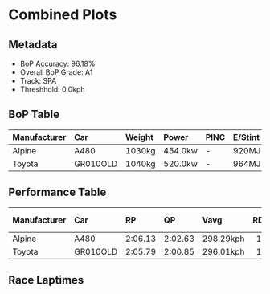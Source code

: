 # Combined Plots

## Metadata

- BoP Accuracy: 96.18%
- Overall BoP Grade: A1
- Track: SPA
- Threshhold: 0.0kph

## BoP Table
| Manufacturer   | Car      | Weight   | Power   | PINC   | E/Stint   | FDS    |
|:---------------|:---------|:---------|:--------|:-------|:----------|:-------|
| Alpine         | A480     | 1030kg   | 454.0kw | -      | 920MJ     | -      |
| Toyota         | GR010OLD | 1040kg   | 520.0kw | -      | 964MJ     | 150kph |

## Performance Table
| Manufacturer   | Car      | RP      | QP      | Vavg      |   RDLC | BOP-Grade   | Match   |
|:---------------|:---------|:--------|:--------|:----------|-------:|:------------|:--------|
| Alpine         | A480     | 2:06.13 | 2:02.63 | 298.29kph |   1.03 | +A2         | 92.94%  |
| Toyota         | GR010OLD | 2:05.79 | 2:00.85 | 296.01kph |   1.04 | ~A1         | 99.42%  |

## Race Laptimes
<div>                        <script type="text/javascript">window.PlotlyConfig = {MathJaxConfig: 'local'};</script>
        <script charset="utf-8" src="https://cdn.plot.ly/plotly-3.0.1.min.js"></script>                <div id="e80f63d4-1093-49c4-a486-c72fd817d4bc" class="plotly-graph-div" style="height:100%; width:100%;"></div>            <script type="text/javascript">                window.PLOTLYENV=window.PLOTLYENV || {};                                if (document.getElementById("e80f63d4-1093-49c4-a486-c72fd817d4bc")) {                    Plotly.newPlot(                        "e80f63d4-1093-49c4-a486-c72fd817d4bc",                        [{"box":{"visible":true},"line":{"color":"rgb(128,181,255)"},"name":"A480","points":false,"y":[125.33188835312237,124.45158802858118,124.51823223394193,125.01657173969915,125.84912696189232,125.78447213579608,125.86305261674383,125.64322620801659,126.02916578532957,126.76324673393,125.94859592511732,125.94362247695607,126.54441501483502,125.79342434248633,126.94626962626398,125.84514820336332,125.50297496986936,126.3623868121333,126.89156169649024,126.10675157664505,126.98207845302498,126.07890026694206,125.99534633783307,126.38426998404279,126.40615315595228,126.27783819339204,125.89090392644682,126.38128591514604,124.31531554896294,124.72711705671442,125.46816083274061,125.42339979928937,126.61304859946027,125.64919434581009,125.4960121424436,126.6856609426145,126.8050236984845,125.67804034514535,125.79740310101532,126.32458860610778,126.64587335732452,126.32359391647555,126.81198652591026,125.96252157996882,125.4542351778891,125.79044027358958,126.08884716326456,126.92438645435449,126.62001142688602,126.54143094593827,126.98705190118625,126.84182721487775,126.71251756268525,126.76424142356225,126.67869811518877,126.1733957820058,126.64189459879552,126.50562211917727,124.15914927669971,125.23241938989737,125.65317310433909,126.41112660411353,127.02186603831498,126.954227143322,126.91642893729649,127.06762176139847,126.2509815733213,126.20423116060554,126.2788328830243,126.88957231722576,126.84381659414225,126.38725405293954,125.37167593841237,125.05834870425363,125.83619599667307,126.8288962496585,125.5915023471396,125.96848971776232,125.98440475187832,126.54938846299626,126.69461314930476,126.15648605825756,126.31165764088854,127.00296693530224,126.58519728975726],"type":"violin"},{"box":{"visible":true},"line":{"color":"rgb(166,8,0)"},"name":"GR010OLD","points":false,"y":[124.68633478179217,124.38892258174944,124.59183926672843,125.18367959791713,124.95887974102865,125.06232746278265,125.53679441736584,126.06000116392931,126.35442929507528,125.56961917523009,125.26424945812937,126.46086108572602,125.81331813513133,125.81232344549908,125.19163711497512,125.39952724811536,125.73374296455134,125.9963410274653,126.26888598670179,126.2668966074373,125.84415351373109,126.2470028147923,126.6498521158535,126.57624508306702,126.77020956135576,125.6392474494876,125.12698228887889,124.8385222955264,125.91974992578207,125.66113062139709,125.00761953300889,124.95490098249965,125.58155545081709,125.22645125210387,125.38858566216061,126.1932895746508,125.95854282143982,126.04209675054882,125.7228013785966,125.90880833982733,126.64288928842777,125.46517676384386,125.35277683539962,125.55867758927535,125.72777482675784,126.67272997739526,126.1037675077483,126.61802204762151,126.24103467699881,126.17637985090255,126.679692804821,126.7254485279045,126.20224178134106,126.53546280814477,126.23705591846979,126.48672301616453,126.15947012715431,126.50960087770628,126.52452122219003,124.93301781059014,124.72015422928867,124.96683725808664,124.83951698515865,125.06232746278265,125.58652889897836,125.26226007886487,125.31099987084512,126.21417805692805,125.41544228223135,125.89189861607906,126.32359391647555,124.44263582189093,125.51889000398535,125.7048969652161,125.38162283473487,125.7466739297706,125.55867758927535,126.29773198603704,126.53844687704152,125.94760123548508,126.28281164155328,126.08884716326456,126.49766460211927,126.29176384824353,126.31265233052079,126.39919032852653,126.7612573546655,124.63759498981192,124.3660447202077,125.13493980593688,126.45489294793252,126.03513392312306,126.54839377336403,125.84315882409882,124.35908189278194,124.52718444063218,124.76392057310767,124.78381436575266,125.14090794373038,125.08620001395664,125.53679441736584,125.7068863444806,126.43599384491978,126.40018501815878,125.25927600996812,125.79044027358958,125.24236628621988,125.88593047828557,125.17373270159463,125.27519104408412,126.53745218740927,125.46915552237286,125.03447615307964,125.91676585688532,126.20522585023781,126.10078343885156,126.7334060449625,126.38725405293954,126.65979901217601,125.79939248027983,125.25330787217462,125.5616616581721,125.39256442068961,125.86305261674383,125.36172904208988,125.37764407620587,124.8623948467004,125.37366531767687,125.37167593841237,125.73672703344809,125.11504601329189,125.84813227226007,125.33487242201912,125.33686180128362,126.59315480681528,125.28016449224538,125.5915023471396,126.64487866769227,126.59116542755076,126.80800776738126,126.65979901217601,126.52352653255777,126.47478674057753,126.54143094593827,126.33751957132704,125.39753786885088,125.11703539255639,126.11371440407082,126.15549136862529,126.56729287637677,125.5636510374366,125.53381034846909,126.08586309436781,126.0639799224583,126.54242563557052,126.05502771576806,126.25993378001154,126.74036887238826,123.27188612473279,125.25032380327787,124.72214360855317,125.15682297784639,125.29409014709687,126.68765032187902,125.83321192777632,126.08188433583881,126.29375322750805,126.3385142609593,126.70157597673051,126.22213557398605,126.74434763091726,126.00230916525881,126.8249174911295],"type":"violin"}],                        {"template":{"data":{"histogram2dcontour":[{"type":"histogram2dcontour","colorbar":{"outlinewidth":0,"ticks":""},"colorscale":[[0.0,"#0d0887"],[0.1111111111111111,"#46039f"],[0.2222222222222222,"#7201a8"],[0.3333333333333333,"#9c179e"],[0.4444444444444444,"#bd3786"],[0.5555555555555556,"#d8576b"],[0.6666666666666666,"#ed7953"],[0.7777777777777778,"#fb9f3a"],[0.8888888888888888,"#fdca26"],[1.0,"#f0f921"]]}],"choropleth":[{"type":"choropleth","colorbar":{"outlinewidth":0,"ticks":""}}],"histogram2d":[{"type":"histogram2d","colorbar":{"outlinewidth":0,"ticks":""},"colorscale":[[0.0,"#0d0887"],[0.1111111111111111,"#46039f"],[0.2222222222222222,"#7201a8"],[0.3333333333333333,"#9c179e"],[0.4444444444444444,"#bd3786"],[0.5555555555555556,"#d8576b"],[0.6666666666666666,"#ed7953"],[0.7777777777777778,"#fb9f3a"],[0.8888888888888888,"#fdca26"],[1.0,"#f0f921"]]}],"heatmap":[{"type":"heatmap","colorbar":{"outlinewidth":0,"ticks":""},"colorscale":[[0.0,"#0d0887"],[0.1111111111111111,"#46039f"],[0.2222222222222222,"#7201a8"],[0.3333333333333333,"#9c179e"],[0.4444444444444444,"#bd3786"],[0.5555555555555556,"#d8576b"],[0.6666666666666666,"#ed7953"],[0.7777777777777778,"#fb9f3a"],[0.8888888888888888,"#fdca26"],[1.0,"#f0f921"]]}],"contourcarpet":[{"type":"contourcarpet","colorbar":{"outlinewidth":0,"ticks":""}}],"contour":[{"type":"contour","colorbar":{"outlinewidth":0,"ticks":""},"colorscale":[[0.0,"#0d0887"],[0.1111111111111111,"#46039f"],[0.2222222222222222,"#7201a8"],[0.3333333333333333,"#9c179e"],[0.4444444444444444,"#bd3786"],[0.5555555555555556,"#d8576b"],[0.6666666666666666,"#ed7953"],[0.7777777777777778,"#fb9f3a"],[0.8888888888888888,"#fdca26"],[1.0,"#f0f921"]]}],"surface":[{"type":"surface","colorbar":{"outlinewidth":0,"ticks":""},"colorscale":[[0.0,"#0d0887"],[0.1111111111111111,"#46039f"],[0.2222222222222222,"#7201a8"],[0.3333333333333333,"#9c179e"],[0.4444444444444444,"#bd3786"],[0.5555555555555556,"#d8576b"],[0.6666666666666666,"#ed7953"],[0.7777777777777778,"#fb9f3a"],[0.8888888888888888,"#fdca26"],[1.0,"#f0f921"]]}],"mesh3d":[{"type":"mesh3d","colorbar":{"outlinewidth":0,"ticks":""}}],"scatter":[{"fillpattern":{"fillmode":"overlay","size":10,"solidity":0.2},"type":"scatter"}],"parcoords":[{"type":"parcoords","line":{"colorbar":{"outlinewidth":0,"ticks":""}}}],"scatterpolargl":[{"type":"scatterpolargl","marker":{"colorbar":{"outlinewidth":0,"ticks":""}}}],"bar":[{"error_x":{"color":"#2a3f5f"},"error_y":{"color":"#2a3f5f"},"marker":{"line":{"color":"#E5ECF6","width":0.5},"pattern":{"fillmode":"overlay","size":10,"solidity":0.2}},"type":"bar"}],"scattergeo":[{"type":"scattergeo","marker":{"colorbar":{"outlinewidth":0,"ticks":""}}}],"scatterpolar":[{"type":"scatterpolar","marker":{"colorbar":{"outlinewidth":0,"ticks":""}}}],"histogram":[{"marker":{"pattern":{"fillmode":"overlay","size":10,"solidity":0.2}},"type":"histogram"}],"scattergl":[{"type":"scattergl","marker":{"colorbar":{"outlinewidth":0,"ticks":""}}}],"scatter3d":[{"type":"scatter3d","line":{"colorbar":{"outlinewidth":0,"ticks":""}},"marker":{"colorbar":{"outlinewidth":0,"ticks":""}}}],"scattermap":[{"type":"scattermap","marker":{"colorbar":{"outlinewidth":0,"ticks":""}}}],"scattermapbox":[{"type":"scattermapbox","marker":{"colorbar":{"outlinewidth":0,"ticks":""}}}],"scatterternary":[{"type":"scatterternary","marker":{"colorbar":{"outlinewidth":0,"ticks":""}}}],"scattercarpet":[{"type":"scattercarpet","marker":{"colorbar":{"outlinewidth":0,"ticks":""}}}],"carpet":[{"aaxis":{"endlinecolor":"#2a3f5f","gridcolor":"white","linecolor":"white","minorgridcolor":"white","startlinecolor":"#2a3f5f"},"baxis":{"endlinecolor":"#2a3f5f","gridcolor":"white","linecolor":"white","minorgridcolor":"white","startlinecolor":"#2a3f5f"},"type":"carpet"}],"table":[{"cells":{"fill":{"color":"#EBF0F8"},"line":{"color":"white"}},"header":{"fill":{"color":"#C8D4E3"},"line":{"color":"white"}},"type":"table"}],"barpolar":[{"marker":{"line":{"color":"#E5ECF6","width":0.5},"pattern":{"fillmode":"overlay","size":10,"solidity":0.2}},"type":"barpolar"}],"pie":[{"automargin":true,"type":"pie"}]},"layout":{"autotypenumbers":"strict","colorway":["#636efa","#EF553B","#00cc96","#ab63fa","#FFA15A","#19d3f3","#FF6692","#B6E880","#FF97FF","#FECB52"],"font":{"color":"#2a3f5f"},"hovermode":"closest","hoverlabel":{"align":"left"},"paper_bgcolor":"white","plot_bgcolor":"#E5ECF6","polar":{"bgcolor":"#E5ECF6","angularaxis":{"gridcolor":"white","linecolor":"white","ticks":""},"radialaxis":{"gridcolor":"white","linecolor":"white","ticks":""}},"ternary":{"bgcolor":"#E5ECF6","aaxis":{"gridcolor":"white","linecolor":"white","ticks":""},"baxis":{"gridcolor":"white","linecolor":"white","ticks":""},"caxis":{"gridcolor":"white","linecolor":"white","ticks":""}},"coloraxis":{"colorbar":{"outlinewidth":0,"ticks":""}},"colorscale":{"sequential":[[0.0,"#0d0887"],[0.1111111111111111,"#46039f"],[0.2222222222222222,"#7201a8"],[0.3333333333333333,"#9c179e"],[0.4444444444444444,"#bd3786"],[0.5555555555555556,"#d8576b"],[0.6666666666666666,"#ed7953"],[0.7777777777777778,"#fb9f3a"],[0.8888888888888888,"#fdca26"],[1.0,"#f0f921"]],"sequentialminus":[[0.0,"#0d0887"],[0.1111111111111111,"#46039f"],[0.2222222222222222,"#7201a8"],[0.3333333333333333,"#9c179e"],[0.4444444444444444,"#bd3786"],[0.5555555555555556,"#d8576b"],[0.6666666666666666,"#ed7953"],[0.7777777777777778,"#fb9f3a"],[0.8888888888888888,"#fdca26"],[1.0,"#f0f921"]],"diverging":[[0,"#8e0152"],[0.1,"#c51b7d"],[0.2,"#de77ae"],[0.3,"#f1b6da"],[0.4,"#fde0ef"],[0.5,"#f7f7f7"],[0.6,"#e6f5d0"],[0.7,"#b8e186"],[0.8,"#7fbc41"],[0.9,"#4d9221"],[1,"#276419"]]},"xaxis":{"gridcolor":"white","linecolor":"white","ticks":"","title":{"standoff":15},"zerolinecolor":"white","automargin":true,"zerolinewidth":2},"yaxis":{"gridcolor":"white","linecolor":"white","ticks":"","title":{"standoff":15},"zerolinecolor":"white","automargin":true,"zerolinewidth":2},"scene":{"xaxis":{"backgroundcolor":"#E5ECF6","gridcolor":"white","linecolor":"white","showbackground":true,"ticks":"","zerolinecolor":"white","gridwidth":2},"yaxis":{"backgroundcolor":"#E5ECF6","gridcolor":"white","linecolor":"white","showbackground":true,"ticks":"","zerolinecolor":"white","gridwidth":2},"zaxis":{"backgroundcolor":"#E5ECF6","gridcolor":"white","linecolor":"white","showbackground":true,"ticks":"","zerolinecolor":"white","gridwidth":2}},"shapedefaults":{"line":{"color":"#2a3f5f"}},"annotationdefaults":{"arrowcolor":"#2a3f5f","arrowhead":0,"arrowwidth":1},"geo":{"bgcolor":"white","landcolor":"#E5ECF6","subunitcolor":"white","showland":true,"showlakes":true,"lakecolor":"white"},"title":{"x":0.05},"mapbox":{"style":"light"}}}},                        {"responsive": true}                    )                };            </script>        </div>

## Quali Laptimes
<div>                        <script type="text/javascript">window.PlotlyConfig = {MathJaxConfig: 'local'};</script>
        <script charset="utf-8" src="https://cdn.plot.ly/plotly-3.0.1.min.js"></script>                <div id="4cf06e11-4c4c-4ebb-9887-937ec85c807d" class="plotly-graph-div" style="height:100%; width:100%;"></div>            <script type="text/javascript">                window.PLOTLYENV=window.PLOTLYENV || {};                                if (document.getElementById("4cf06e11-4c4c-4ebb-9887-937ec85c807d")) {                    Plotly.newPlot(                        "4cf06e11-4c4c-4ebb-9887-937ec85c807d",                        [{"box":{"visible":true},"line":{"color":"rgb(128,181,255)"},"name":"A480","points":false,"y":[122.65199999999999],"type":"violin"},{"box":{"visible":true},"line":{"color":"rgb(166,8,0)"},"name":"GR010OLD","points":false,"y":[120.747],"type":"violin"}],                        {"template":{"data":{"histogram2dcontour":[{"type":"histogram2dcontour","colorbar":{"outlinewidth":0,"ticks":""},"colorscale":[[0.0,"#0d0887"],[0.1111111111111111,"#46039f"],[0.2222222222222222,"#7201a8"],[0.3333333333333333,"#9c179e"],[0.4444444444444444,"#bd3786"],[0.5555555555555556,"#d8576b"],[0.6666666666666666,"#ed7953"],[0.7777777777777778,"#fb9f3a"],[0.8888888888888888,"#fdca26"],[1.0,"#f0f921"]]}],"choropleth":[{"type":"choropleth","colorbar":{"outlinewidth":0,"ticks":""}}],"histogram2d":[{"type":"histogram2d","colorbar":{"outlinewidth":0,"ticks":""},"colorscale":[[0.0,"#0d0887"],[0.1111111111111111,"#46039f"],[0.2222222222222222,"#7201a8"],[0.3333333333333333,"#9c179e"],[0.4444444444444444,"#bd3786"],[0.5555555555555556,"#d8576b"],[0.6666666666666666,"#ed7953"],[0.7777777777777778,"#fb9f3a"],[0.8888888888888888,"#fdca26"],[1.0,"#f0f921"]]}],"heatmap":[{"type":"heatmap","colorbar":{"outlinewidth":0,"ticks":""},"colorscale":[[0.0,"#0d0887"],[0.1111111111111111,"#46039f"],[0.2222222222222222,"#7201a8"],[0.3333333333333333,"#9c179e"],[0.4444444444444444,"#bd3786"],[0.5555555555555556,"#d8576b"],[0.6666666666666666,"#ed7953"],[0.7777777777777778,"#fb9f3a"],[0.8888888888888888,"#fdca26"],[1.0,"#f0f921"]]}],"contourcarpet":[{"type":"contourcarpet","colorbar":{"outlinewidth":0,"ticks":""}}],"contour":[{"type":"contour","colorbar":{"outlinewidth":0,"ticks":""},"colorscale":[[0.0,"#0d0887"],[0.1111111111111111,"#46039f"],[0.2222222222222222,"#7201a8"],[0.3333333333333333,"#9c179e"],[0.4444444444444444,"#bd3786"],[0.5555555555555556,"#d8576b"],[0.6666666666666666,"#ed7953"],[0.7777777777777778,"#fb9f3a"],[0.8888888888888888,"#fdca26"],[1.0,"#f0f921"]]}],"surface":[{"type":"surface","colorbar":{"outlinewidth":0,"ticks":""},"colorscale":[[0.0,"#0d0887"],[0.1111111111111111,"#46039f"],[0.2222222222222222,"#7201a8"],[0.3333333333333333,"#9c179e"],[0.4444444444444444,"#bd3786"],[0.5555555555555556,"#d8576b"],[0.6666666666666666,"#ed7953"],[0.7777777777777778,"#fb9f3a"],[0.8888888888888888,"#fdca26"],[1.0,"#f0f921"]]}],"mesh3d":[{"type":"mesh3d","colorbar":{"outlinewidth":0,"ticks":""}}],"scatter":[{"fillpattern":{"fillmode":"overlay","size":10,"solidity":0.2},"type":"scatter"}],"parcoords":[{"type":"parcoords","line":{"colorbar":{"outlinewidth":0,"ticks":""}}}],"scatterpolargl":[{"type":"scatterpolargl","marker":{"colorbar":{"outlinewidth":0,"ticks":""}}}],"bar":[{"error_x":{"color":"#2a3f5f"},"error_y":{"color":"#2a3f5f"},"marker":{"line":{"color":"#E5ECF6","width":0.5},"pattern":{"fillmode":"overlay","size":10,"solidity":0.2}},"type":"bar"}],"scattergeo":[{"type":"scattergeo","marker":{"colorbar":{"outlinewidth":0,"ticks":""}}}],"scatterpolar":[{"type":"scatterpolar","marker":{"colorbar":{"outlinewidth":0,"ticks":""}}}],"histogram":[{"marker":{"pattern":{"fillmode":"overlay","size":10,"solidity":0.2}},"type":"histogram"}],"scattergl":[{"type":"scattergl","marker":{"colorbar":{"outlinewidth":0,"ticks":""}}}],"scatter3d":[{"type":"scatter3d","line":{"colorbar":{"outlinewidth":0,"ticks":""}},"marker":{"colorbar":{"outlinewidth":0,"ticks":""}}}],"scattermap":[{"type":"scattermap","marker":{"colorbar":{"outlinewidth":0,"ticks":""}}}],"scattermapbox":[{"type":"scattermapbox","marker":{"colorbar":{"outlinewidth":0,"ticks":""}}}],"scatterternary":[{"type":"scatterternary","marker":{"colorbar":{"outlinewidth":0,"ticks":""}}}],"scattercarpet":[{"type":"scattercarpet","marker":{"colorbar":{"outlinewidth":0,"ticks":""}}}],"carpet":[{"aaxis":{"endlinecolor":"#2a3f5f","gridcolor":"white","linecolor":"white","minorgridcolor":"white","startlinecolor":"#2a3f5f"},"baxis":{"endlinecolor":"#2a3f5f","gridcolor":"white","linecolor":"white","minorgridcolor":"white","startlinecolor":"#2a3f5f"},"type":"carpet"}],"table":[{"cells":{"fill":{"color":"#EBF0F8"},"line":{"color":"white"}},"header":{"fill":{"color":"#C8D4E3"},"line":{"color":"white"}},"type":"table"}],"barpolar":[{"marker":{"line":{"color":"#E5ECF6","width":0.5},"pattern":{"fillmode":"overlay","size":10,"solidity":0.2}},"type":"barpolar"}],"pie":[{"automargin":true,"type":"pie"}]},"layout":{"autotypenumbers":"strict","colorway":["#636efa","#EF553B","#00cc96","#ab63fa","#FFA15A","#19d3f3","#FF6692","#B6E880","#FF97FF","#FECB52"],"font":{"color":"#2a3f5f"},"hovermode":"closest","hoverlabel":{"align":"left"},"paper_bgcolor":"white","plot_bgcolor":"#E5ECF6","polar":{"bgcolor":"#E5ECF6","angularaxis":{"gridcolor":"white","linecolor":"white","ticks":""},"radialaxis":{"gridcolor":"white","linecolor":"white","ticks":""}},"ternary":{"bgcolor":"#E5ECF6","aaxis":{"gridcolor":"white","linecolor":"white","ticks":""},"baxis":{"gridcolor":"white","linecolor":"white","ticks":""},"caxis":{"gridcolor":"white","linecolor":"white","ticks":""}},"coloraxis":{"colorbar":{"outlinewidth":0,"ticks":""}},"colorscale":{"sequential":[[0.0,"#0d0887"],[0.1111111111111111,"#46039f"],[0.2222222222222222,"#7201a8"],[0.3333333333333333,"#9c179e"],[0.4444444444444444,"#bd3786"],[0.5555555555555556,"#d8576b"],[0.6666666666666666,"#ed7953"],[0.7777777777777778,"#fb9f3a"],[0.8888888888888888,"#fdca26"],[1.0,"#f0f921"]],"sequentialminus":[[0.0,"#0d0887"],[0.1111111111111111,"#46039f"],[0.2222222222222222,"#7201a8"],[0.3333333333333333,"#9c179e"],[0.4444444444444444,"#bd3786"],[0.5555555555555556,"#d8576b"],[0.6666666666666666,"#ed7953"],[0.7777777777777778,"#fb9f3a"],[0.8888888888888888,"#fdca26"],[1.0,"#f0f921"]],"diverging":[[0,"#8e0152"],[0.1,"#c51b7d"],[0.2,"#de77ae"],[0.3,"#f1b6da"],[0.4,"#fde0ef"],[0.5,"#f7f7f7"],[0.6,"#e6f5d0"],[0.7,"#b8e186"],[0.8,"#7fbc41"],[0.9,"#4d9221"],[1,"#276419"]]},"xaxis":{"gridcolor":"white","linecolor":"white","ticks":"","title":{"standoff":15},"zerolinecolor":"white","automargin":true,"zerolinewidth":2},"yaxis":{"gridcolor":"white","linecolor":"white","ticks":"","title":{"standoff":15},"zerolinecolor":"white","automargin":true,"zerolinewidth":2},"scene":{"xaxis":{"backgroundcolor":"#E5ECF6","gridcolor":"white","linecolor":"white","showbackground":true,"ticks":"","zerolinecolor":"white","gridwidth":2},"yaxis":{"backgroundcolor":"#E5ECF6","gridcolor":"white","linecolor":"white","showbackground":true,"ticks":"","zerolinecolor":"white","gridwidth":2},"zaxis":{"backgroundcolor":"#E5ECF6","gridcolor":"white","linecolor":"white","showbackground":true,"ticks":"","zerolinecolor":"white","gridwidth":2}},"shapedefaults":{"line":{"color":"#2a3f5f"}},"annotationdefaults":{"arrowcolor":"#2a3f5f","arrowhead":0,"arrowwidth":1},"geo":{"bgcolor":"white","landcolor":"#E5ECF6","subunitcolor":"white","showland":true,"showlakes":true,"lakecolor":"white"},"title":{"x":0.05},"mapbox":{"style":"light"}}}},                        {"responsive": true}                    )                };            </script>        </div>

## Topspeeds
<div>                        <script type="text/javascript">window.PlotlyConfig = {MathJaxConfig: 'local'};</script>
        <script charset="utf-8" src="https://cdn.plot.ly/plotly-3.0.1.min.js"></script>                <div id="2c2d87dc-32c9-49ec-8974-b9988cadc8dd" class="plotly-graph-div" style="height:100%; width:100%;"></div>            <script type="text/javascript">                window.PLOTLYENV=window.PLOTLYENV || {};                                if (document.getElementById("2c2d87dc-32c9-49ec-8974-b9988cadc8dd")) {                    Plotly.newPlot(                        "2c2d87dc-32c9-49ec-8974-b9988cadc8dd",                        [{"box":{"visible":true},"line":{"color":"rgb(128,181,255)"},"name":"A480","points":false,"y":[298.3072940478109,296.6597228980992,300.0517811475057,297.53196644794656,297.53196644794656,299.1795375976583,296.6597228980992,295.78747934825174,297.53196644794656,298.3072940478109,300.9240246973531,297.53196644794656,299.1795375976583,295.78747934825174,299.1795375976583,297.53196644794656,300.9240246973531,298.3072940478109,298.3072940478109,297.53196644794656,296.6597228980992,296.6597228980992,298.3072940478109,300.0517811475057,299.1795375976583,297.53196644794656,298.3072940478109,299.1795375976583,299.1795375976583,298.3072940478109,300.0517811475057,300.0517811475057,297.53196644794656,295.78747934825174,297.53196644794656,299.1795375976583,298.3072940478109,299.1795375976583,298.3072940478109,297.53196644794656,296.6597228980992,298.3072940478109,300.9240246973531,298.3072940478109,297.53196644794656,298.3072940478109,297.53196644794656,298.3072940478109,299.1795375976583,300.0517811475057,299.1795375976583,299.1795375976583,298.3072940478109,298.3072940478109,298.3072940478109,298.3072940478109,298.3072940478109,296.6597228980992,300.0517811475057,297.53196644794656,299.1795375976583,298.3072940478109,297.53196644794656,298.3072940478109,295.78747934825174,299.1795375976583,295.78747934825174,298.3072940478109,299.1795375976583,298.3072940478109,298.3072940478109,296.6597228980992,297.53196644794656,297.53196644794656,297.53196644794656,299.1795375976583,300.9240246973531,299.1795375976583,300.0517811475057,300.0517811475057,300.9240246973531,301.7962682472005,296.6597228980992,298.3072940478109,299.1795375976583,297.53196644794656,296.6597228980992,295.78747934825174,295.78747934825174,297.53196644794656],"type":"violin"},{"box":{"visible":true},"line":{"color":"rgb(166,8,0)"},"name":"GR010OLD","points":false,"y":[293.3645805986756,293.3645805986756,295.78747934825174,295.0121517483874,295.78747934825174,293.3645805986756,295.0121517483874,295.78747934825174,296.6597228980992,295.0121517483874,297.53196644794656,298.3072940478109,298.3072940478109,298.3072940478109,299.1795375976583,298.3072940478109,295.78747934825174,297.53196644794656,296.6597228980992,296.6597228980992,297.53196644794656,295.78747934825174,294.13990819854,295.78747934825174,295.78747934825174,296.6597228980992,296.6597228980992,295.78747934825174,296.6597228980992,297.53196644794656,293.3645805986756,295.0121517483874,296.6597228980992,295.78747934825174,295.78747934825174,293.3645805986756,295.78747934825174,294.13990819854,295.0121517483874,295.0121517483874,295.0121517483874,295.0121517483874,297.53196644794656,296.6597228980992,296.6597228980992,296.6597228980992,298.3072940478109,297.53196644794656,294.13990819854,298.3072940478109,295.78747934825174,295.78747934825174,294.13990819854,294.13990819854,296.6597228980992,295.0121517483874,296.6597228980992,293.3645805986756,293.3645805986756,297.53196644794656,295.78747934825174,299.1795375976583,296.6597228980992,296.6597228980992,296.6597228980992,293.3645805986756,295.0121517483874,295.78747934825174,298.3072940478109,295.0121517483874,297.53196644794656,298.3072940478109,293.3645805986756,293.3645805986756,293.3645805986756,295.0121517483874,298.3072940478109,295.78747934825174,295.0121517483874,295.0121517483874,295.78747934825174,294.13990819854,295.0121517483874,299.1795375976583,295.0121517483874,293.3645805986756,295.0121517483874,296.6597228980992,295.0121517483874,295.78747934825174,297.53196644794656,294.13990819854,295.0121517483874,294.13990819854,298.3072940478109,296.6597228980992,295.78747934825174,296.6597228980992,293.3645805986756,295.0121517483874,293.3645805986756,294.13990819854,294.13990819854,294.13990819854,294.13990819854,293.3645805986756,293.3645805986756,295.0121517483874,295.0121517483874,296.6597228980992,298.3072940478109,298.3072940478109,297.53196644794656,298.3072940478109,295.78747934825174,296.6597228980992,296.6597228980992,297.53196644794656,297.53196644794656,295.0121517483874,296.6597228980992,299.1795375976583,293.3645805986756,297.53196644794656,295.78747934825174,294.13990819854,298.3072940478109,298.3072940478109,299.1795375976583,299.1795375976583,294.13990819854,298.3072940478109,298.3072940478109,299.1795375976583,299.1795375976583],"type":"violin"}],                        {"template":{"data":{"histogram2dcontour":[{"type":"histogram2dcontour","colorbar":{"outlinewidth":0,"ticks":""},"colorscale":[[0.0,"#0d0887"],[0.1111111111111111,"#46039f"],[0.2222222222222222,"#7201a8"],[0.3333333333333333,"#9c179e"],[0.4444444444444444,"#bd3786"],[0.5555555555555556,"#d8576b"],[0.6666666666666666,"#ed7953"],[0.7777777777777778,"#fb9f3a"],[0.8888888888888888,"#fdca26"],[1.0,"#f0f921"]]}],"choropleth":[{"type":"choropleth","colorbar":{"outlinewidth":0,"ticks":""}}],"histogram2d":[{"type":"histogram2d","colorbar":{"outlinewidth":0,"ticks":""},"colorscale":[[0.0,"#0d0887"],[0.1111111111111111,"#46039f"],[0.2222222222222222,"#7201a8"],[0.3333333333333333,"#9c179e"],[0.4444444444444444,"#bd3786"],[0.5555555555555556,"#d8576b"],[0.6666666666666666,"#ed7953"],[0.7777777777777778,"#fb9f3a"],[0.8888888888888888,"#fdca26"],[1.0,"#f0f921"]]}],"heatmap":[{"type":"heatmap","colorbar":{"outlinewidth":0,"ticks":""},"colorscale":[[0.0,"#0d0887"],[0.1111111111111111,"#46039f"],[0.2222222222222222,"#7201a8"],[0.3333333333333333,"#9c179e"],[0.4444444444444444,"#bd3786"],[0.5555555555555556,"#d8576b"],[0.6666666666666666,"#ed7953"],[0.7777777777777778,"#fb9f3a"],[0.8888888888888888,"#fdca26"],[1.0,"#f0f921"]]}],"contourcarpet":[{"type":"contourcarpet","colorbar":{"outlinewidth":0,"ticks":""}}],"contour":[{"type":"contour","colorbar":{"outlinewidth":0,"ticks":""},"colorscale":[[0.0,"#0d0887"],[0.1111111111111111,"#46039f"],[0.2222222222222222,"#7201a8"],[0.3333333333333333,"#9c179e"],[0.4444444444444444,"#bd3786"],[0.5555555555555556,"#d8576b"],[0.6666666666666666,"#ed7953"],[0.7777777777777778,"#fb9f3a"],[0.8888888888888888,"#fdca26"],[1.0,"#f0f921"]]}],"surface":[{"type":"surface","colorbar":{"outlinewidth":0,"ticks":""},"colorscale":[[0.0,"#0d0887"],[0.1111111111111111,"#46039f"],[0.2222222222222222,"#7201a8"],[0.3333333333333333,"#9c179e"],[0.4444444444444444,"#bd3786"],[0.5555555555555556,"#d8576b"],[0.6666666666666666,"#ed7953"],[0.7777777777777778,"#fb9f3a"],[0.8888888888888888,"#fdca26"],[1.0,"#f0f921"]]}],"mesh3d":[{"type":"mesh3d","colorbar":{"outlinewidth":0,"ticks":""}}],"scatter":[{"fillpattern":{"fillmode":"overlay","size":10,"solidity":0.2},"type":"scatter"}],"parcoords":[{"type":"parcoords","line":{"colorbar":{"outlinewidth":0,"ticks":""}}}],"scatterpolargl":[{"type":"scatterpolargl","marker":{"colorbar":{"outlinewidth":0,"ticks":""}}}],"bar":[{"error_x":{"color":"#2a3f5f"},"error_y":{"color":"#2a3f5f"},"marker":{"line":{"color":"#E5ECF6","width":0.5},"pattern":{"fillmode":"overlay","size":10,"solidity":0.2}},"type":"bar"}],"scattergeo":[{"type":"scattergeo","marker":{"colorbar":{"outlinewidth":0,"ticks":""}}}],"scatterpolar":[{"type":"scatterpolar","marker":{"colorbar":{"outlinewidth":0,"ticks":""}}}],"histogram":[{"marker":{"pattern":{"fillmode":"overlay","size":10,"solidity":0.2}},"type":"histogram"}],"scattergl":[{"type":"scattergl","marker":{"colorbar":{"outlinewidth":0,"ticks":""}}}],"scatter3d":[{"type":"scatter3d","line":{"colorbar":{"outlinewidth":0,"ticks":""}},"marker":{"colorbar":{"outlinewidth":0,"ticks":""}}}],"scattermap":[{"type":"scattermap","marker":{"colorbar":{"outlinewidth":0,"ticks":""}}}],"scattermapbox":[{"type":"scattermapbox","marker":{"colorbar":{"outlinewidth":0,"ticks":""}}}],"scatterternary":[{"type":"scatterternary","marker":{"colorbar":{"outlinewidth":0,"ticks":""}}}],"scattercarpet":[{"type":"scattercarpet","marker":{"colorbar":{"outlinewidth":0,"ticks":""}}}],"carpet":[{"aaxis":{"endlinecolor":"#2a3f5f","gridcolor":"white","linecolor":"white","minorgridcolor":"white","startlinecolor":"#2a3f5f"},"baxis":{"endlinecolor":"#2a3f5f","gridcolor":"white","linecolor":"white","minorgridcolor":"white","startlinecolor":"#2a3f5f"},"type":"carpet"}],"table":[{"cells":{"fill":{"color":"#EBF0F8"},"line":{"color":"white"}},"header":{"fill":{"color":"#C8D4E3"},"line":{"color":"white"}},"type":"table"}],"barpolar":[{"marker":{"line":{"color":"#E5ECF6","width":0.5},"pattern":{"fillmode":"overlay","size":10,"solidity":0.2}},"type":"barpolar"}],"pie":[{"automargin":true,"type":"pie"}]},"layout":{"autotypenumbers":"strict","colorway":["#636efa","#EF553B","#00cc96","#ab63fa","#FFA15A","#19d3f3","#FF6692","#B6E880","#FF97FF","#FECB52"],"font":{"color":"#2a3f5f"},"hovermode":"closest","hoverlabel":{"align":"left"},"paper_bgcolor":"white","plot_bgcolor":"#E5ECF6","polar":{"bgcolor":"#E5ECF6","angularaxis":{"gridcolor":"white","linecolor":"white","ticks":""},"radialaxis":{"gridcolor":"white","linecolor":"white","ticks":""}},"ternary":{"bgcolor":"#E5ECF6","aaxis":{"gridcolor":"white","linecolor":"white","ticks":""},"baxis":{"gridcolor":"white","linecolor":"white","ticks":""},"caxis":{"gridcolor":"white","linecolor":"white","ticks":""}},"coloraxis":{"colorbar":{"outlinewidth":0,"ticks":""}},"colorscale":{"sequential":[[0.0,"#0d0887"],[0.1111111111111111,"#46039f"],[0.2222222222222222,"#7201a8"],[0.3333333333333333,"#9c179e"],[0.4444444444444444,"#bd3786"],[0.5555555555555556,"#d8576b"],[0.6666666666666666,"#ed7953"],[0.7777777777777778,"#fb9f3a"],[0.8888888888888888,"#fdca26"],[1.0,"#f0f921"]],"sequentialminus":[[0.0,"#0d0887"],[0.1111111111111111,"#46039f"],[0.2222222222222222,"#7201a8"],[0.3333333333333333,"#9c179e"],[0.4444444444444444,"#bd3786"],[0.5555555555555556,"#d8576b"],[0.6666666666666666,"#ed7953"],[0.7777777777777778,"#fb9f3a"],[0.8888888888888888,"#fdca26"],[1.0,"#f0f921"]],"diverging":[[0,"#8e0152"],[0.1,"#c51b7d"],[0.2,"#de77ae"],[0.3,"#f1b6da"],[0.4,"#fde0ef"],[0.5,"#f7f7f7"],[0.6,"#e6f5d0"],[0.7,"#b8e186"],[0.8,"#7fbc41"],[0.9,"#4d9221"],[1,"#276419"]]},"xaxis":{"gridcolor":"white","linecolor":"white","ticks":"","title":{"standoff":15},"zerolinecolor":"white","automargin":true,"zerolinewidth":2},"yaxis":{"gridcolor":"white","linecolor":"white","ticks":"","title":{"standoff":15},"zerolinecolor":"white","automargin":true,"zerolinewidth":2},"scene":{"xaxis":{"backgroundcolor":"#E5ECF6","gridcolor":"white","linecolor":"white","showbackground":true,"ticks":"","zerolinecolor":"white","gridwidth":2},"yaxis":{"backgroundcolor":"#E5ECF6","gridcolor":"white","linecolor":"white","showbackground":true,"ticks":"","zerolinecolor":"white","gridwidth":2},"zaxis":{"backgroundcolor":"#E5ECF6","gridcolor":"white","linecolor":"white","showbackground":true,"ticks":"","zerolinecolor":"white","gridwidth":2}},"shapedefaults":{"line":{"color":"#2a3f5f"}},"annotationdefaults":{"arrowcolor":"#2a3f5f","arrowhead":0,"arrowwidth":1},"geo":{"bgcolor":"white","landcolor":"#E5ECF6","subunitcolor":"white","showland":true,"showlakes":true,"lakecolor":"white"},"title":{"x":0.05},"mapbox":{"style":"light"}}}},                        {"responsive": true}                    )                };            </script>        </div>

## Laptimes Lineplot
<div>                        <script type="text/javascript">window.PlotlyConfig = {MathJaxConfig: 'local'};</script>
        <script charset="utf-8" src="https://cdn.plot.ly/plotly-3.0.1.min.js"></script>                <div id="14045880-d322-419c-8a8d-a185d5f5b6a8" class="plotly-graph-div" style="height:100%; width:100%;"></div>            <script type="text/javascript">                window.PLOTLYENV=window.PLOTLYENV || {};                                if (document.getElementById("14045880-d322-419c-8a8d-a185d5f5b6a8")) {                    Plotly.newPlot(                        "14045880-d322-419c-8a8d-a185d5f5b6a8",                        [{"line":{"color":"rgb(128,181,255)"},"name":"A480","x":{"dtype":"f8","bdata":"AAAAAAAAAADDMAzDMAzzP8MwDMMwDANAJEmSJEmSDEDDMAzDMAwTQPQ8z\u002fM8zxdAJEmSJEmSHECrqqqqqqogQMMwDMMwDCNA27Zt27ZtJUD0PM\u002fzPM8nQAzDMAzDMCpAJEmSJEmSLEA9z\u002fM8z\u002fMuQKuqqqqqqjBAt23btm3bMUDDMAzDMAwzQM\u002fzPM\u002fzPDRA27Zt27ZtNUDoeZ7neZ42QPQ8z\u002fM8zzdAAAAAAAAAOUAMwzAMwzA6QBiGYRiGYTtAJEmSJEmSPEAxDMMwDMM9QD3P8zzP8z5AJUmSJEkSQECrqqqqqqpAQDEMwzAMQ0FAt23btm3bQUA9z\u002fM8z3NCQMMwDMMwDENASZIkSZKkQ0DP8zzP8zxEQFVVVVVV1URA27Zt27ZtRUBhGIZhGAZGQOh5nud5nkZAbtu2bds2R0D0PM\u002fzPM9HQHqe53meZ0hAAAAAAAAASUCGYRiGYZhJQAzDMAzDMEpAkiRJkiTJSkAYhmEYhmFLQJ7neZ7n+UtAJEmSJEmSTECrqqqqqipNQDEMwzAMw01At23btm1bTkA9z\u002fM8z\u002fNOQMMwDMMwjE9AJUmSJEkSUEDoeZ7neV5QQKuqqqqqqlBAbtu2bdv2UEAxDMMwDENRQPQ8z\u002fM8j1FAt23btm3bUUB6nud5nidSQD3P8zzPc1JAAAAAAADAUkDDMAzDMAxTQIZhGIZhWFNASZIkSZKkU0AMwzAMw\u002fBTQM\u002fzPM\u002fzPFRAkiRJkiSJVEBVVVVVVdVUQBiGYRiGIVVA27Zt27ZtVUCe53me57lVQGEYhmEYBlZAJUmSJElSVkDoeZ7neZ5WQKuqqqqq6lZAbtu2bds2V0AxDMMwDINXQPQ8z\u002fM8z1dAt23btm0bWEB6nud5nmdYQD3P8zzPs1hAAAAAAAAAWUA="},"y":[127.06762176139847,127.02186603831498,127.00296693530224,126.98705190118625,126.98207845302498,126.954227143322,126.94626962626398,126.92438645435449,126.91642893729649,126.89156169649024,126.88957231722576,126.84381659414225,126.84182721487775,126.8288962496585,126.81198652591026,126.8050236984845,126.76424142356225,126.76324673393,126.71251756268525,126.69461314930476,126.6856609426145,126.67869811518877,126.64587335732452,126.64189459879552,126.62001142688602,126.61304859946027,126.58519728975726,126.54938846299626,126.54441501483502,126.54143094593827,126.50562211917727,126.41112660411353,126.40615315595228,126.38725405293954,126.38426998404279,126.38128591514604,126.3623868121333,126.32458860610778,126.32359391647555,126.31165764088854,126.2788328830243,126.27783819339204,126.2509815733213,126.20423116060554,126.1733957820058,126.15648605825756,126.10675157664505,126.08884716326456,126.07890026694206,126.02916578532957,125.99534633783307,125.98440475187832,125.96848971776232,125.96252157996882,125.94859592511732,125.94362247695607,125.89090392644682,125.86305261674383,125.84912696189232,125.84514820336332,125.83619599667307,125.79740310101532,125.79342434248633,125.79044027358958,125.78447213579608,125.67804034514535,125.65317310433909,125.64919434581009,125.64322620801659,125.5915023471396,125.50297496986936,125.4960121424436,125.46816083274061,125.4542351778891,125.42339979928937,125.37167593841237,125.33188835312237,125.23241938989737,125.05834870425363,125.01657173969915,124.72711705671442,124.51823223394193,124.45158802858118,124.31531554896294,124.15914927669971],"type":"scatter"},{"line":{"color":"rgb(166,8,0)"},"name":"GR010OLD","x":{"dtype":"f8","bdata":"AAAAAAAAAACnrClrypriP6esKWvKmvI\u002f+oK+oC\u002fo+z+nrClrypoCQNEX9AV9QQdA+oK+oC\u002foC0ASd8QdcUcQQKesKWvKmhJAPOKOuCPuFEDRF\u002fQFfUEXQGZNWVPWlBlA+oK+oC\u002foG0CPuCPuiDseQBJ3xB1xRyBA3RF3xB1xIUCnrClrypoiQHFH3BF3xCNAPOKOuCPuJEAGfUFf0BcmQNEX9AV9QSdAm7KmrClrKEBmTVlT1pQpQDDoC\u002fqCvipA+oK+oC\u002foK0DFHXFH3BEtQI+4I+6IOy5AWlPWlDVlL0ASd8QdcUcwQHfEHXFH3DBA3RF3xB1xMUBCX9AX9AUyQKesKWvKmjJADPqCvqAvM0BxR9wRd8QzQNeUNWVNWTRAPOKOuCPuNEChL+gL+oI1QAZ9QV\u002fQFzZAbMqasqasNkDRF\u002fQFfUE3QDZlTVlT1jdAm7KmrClrOEAAAAAAAAA5QGZNWVPWlDlAy5qypqwpOkAw6Av6gr46QJU1ZU1ZUztA+oK+oC\u002foO0Bg0Bf0BX08QMUdcUfcET1AKmvKmrKmPUCPuCPuiDs+QPUFfUFf0D5AWlPWlDVlP0C\u002foC\u002foC\u002fo\u002fQBJ3xB1xR0BAxR1xR9yRQEB3xB1xR9xAQCprypqyJkFA3RF3xB1xQUCPuCPuiLtBQEJf0Bf0BUJA9AV9QV9QQkCnrClryppCQFpT1pQ15UJADPqCvqAvQ0C\u002foC\u002foC3pDQHFH3BF3xENAJO6IO+IOREDXlDVlTVlEQIk74o64o0RAPOKOuCPuREDuiDvijjhFQKEv6Av6gkVAVNaUNWXNRUAGfUFf0BdGQLkj7og7YkZAbMqasqasRkAecUfcEfdGQNEX9AV9QUdAg76gL+iLR0A2ZU1ZU9ZHQOkL+oK+IEhAm7KmrClrSEBOWVPWlLVIQAAAAAAAAElAs6asKWtKSUBmTVlT1pRJQBj0BX1B30lAy5qypqwpSkB9QV\u002fQF3RKQDDoC\u002fqCvkpA4464I+4IS0CVNWVNWVNLQEjcEXfEnUtA+oK+oC\u002foS0CtKWvKmjJMQGDQF\u002fQFfUxAEnfEHXHHTEDFHXFH3BFNQHjEHXFHXE1AKmvKmrKmTUDdEXfEHfFNQI+4I+6IO05AQl\u002fQF\u002fSFTkD1BX1BX9BOQKesKWvKGk9AWlPWlDVlT0AM+oK+oK9PQL+gL+gL+k9AuSPuiDsiUEASd8QdcUdQQGvKmrKmbFBAxR1xR9yRUEAecUfcEbdQQHfEHXFH3FBA0Rf0BX0BUUAqa8qasiZRQIO+oC\u002foS1FA3RF3xB1xUUA2ZU1ZU5ZRQI+4I+6Iu1FA6Av6gr7gUUBCX9AX9AVSQJuypqwpK1JA9AV9QV9QUkBOWVPWlHVSQKesKWvKmlJAAAAAAADAUkBaU9aUNeVSQLOmrClrClNADPqCvqAvU0BmTVlT1lRTQL+gL+gLelNAGPQFfUGfU0BxR9wRd8RTQMuasqas6VNAJO6IO+IOVEB9QV\u002fQFzRUQNeUNWVNWVRAMOgL+oJ+VECJO+KOuKNUQOOOuCPuyFRAPOKOuCPuVECVNWVNWRNVQO6IO+KOOFVASNwRd8RdVUChL+gL+oJVQPqCvqAvqFVAVNaUNWXNVUCtKWvKmvJVQAZ9QV\u002fQF1ZAYNAX9AU9VkC5I+6IO2JWQBJ3xB1xh1ZAbMqasqasVkDFHXFH3NFWQB5xR9wR91ZAd8QdcUccV0DRF\u002fQFfUFXQCprypqyZldAg76gL+iLV0DdEXfEHbFXQDZlTVlT1ldAj7gj7oj7V0DpC\u002fqCviBYQEJf0Bf0RVhAm7KmrClrWED0BX1BX5BYQE5ZU9aUtVhAp6wpa8raWEAAAAAAAABZQA=="},"y":[126.8249174911295,126.80800776738126,126.77020956135576,126.7612573546655,126.74434763091726,126.74036887238826,126.7334060449625,126.7254485279045,126.70157597673051,126.68765032187902,126.679692804821,126.67272997739526,126.65979901217601,126.65979901217601,126.6498521158535,126.64487866769227,126.64288928842777,126.61802204762151,126.59315480681528,126.59116542755076,126.57624508306702,126.56729287637677,126.54839377336403,126.54242563557052,126.54143094593827,126.53844687704152,126.53745218740927,126.53546280814477,126.52452122219003,126.52352653255777,126.50960087770628,126.49766460211927,126.48672301616453,126.47478674057753,126.46086108572602,126.45489294793252,126.43599384491978,126.40018501815878,126.39919032852653,126.38725405293954,126.35442929507528,126.3385142609593,126.33751957132704,126.32359391647555,126.31265233052079,126.29773198603704,126.29375322750805,126.29176384824353,126.28281164155328,126.26888598670179,126.2668966074373,126.25993378001154,126.2470028147923,126.24103467699881,126.23705591846979,126.22213557398605,126.21417805692805,126.20522585023781,126.20224178134106,126.1932895746508,126.17637985090255,126.15947012715431,126.15549136862529,126.11371440407082,126.1037675077483,126.10078343885156,126.08884716326456,126.08586309436781,126.08188433583881,126.0639799224583,126.06000116392931,126.05502771576806,126.04209675054882,126.03513392312306,126.00230916525881,125.9963410274653,125.95854282143982,125.94760123548508,125.91974992578207,125.91676585688532,125.90880833982733,125.89189861607906,125.88593047828557,125.86305261674383,125.84813227226007,125.84415351373109,125.84315882409882,125.83321192777632,125.81331813513133,125.81232344549908,125.79939248027983,125.79044027358958,125.7466739297706,125.73672703344809,125.73374296455134,125.72777482675784,125.7228013785966,125.7068863444806,125.7048969652161,125.66113062139709,125.6392474494876,125.5915023471396,125.58652889897836,125.58155545081709,125.56961917523009,125.5636510374366,125.5616616581721,125.55867758927535,125.55867758927535,125.53679441736584,125.53679441736584,125.53381034846909,125.51889000398535,125.46915552237286,125.46517676384386,125.41544228223135,125.39952724811536,125.39753786885088,125.39256442068961,125.38858566216061,125.38162283473487,125.37764407620587,125.37366531767687,125.37167593841237,125.36172904208988,125.35277683539962,125.33686180128362,125.33487242201912,125.31099987084512,125.29409014709687,125.28016449224538,125.27519104408412,125.26424945812937,125.26226007886487,125.25927600996812,125.25330787217462,125.25032380327787,125.24236628621988,125.22645125210387,125.19163711497512,125.18367959791713,125.17373270159463,125.15682297784639,125.14090794373038,125.13493980593688,125.12698228887889,125.11703539255639,125.11504601329189,125.08620001395664,125.06232746278265,125.06232746278265,125.03447615307964,125.00761953300889,124.96683725808664,124.95887974102865,124.95490098249965,124.93301781059014,124.8623948467004,124.83951698515865,124.8385222955264,124.78381436575266,124.76392057310767,124.72214360855317,124.72015422928867,124.68633478179217,124.63759498981192,124.59183926672843,124.52718444063218,124.44263582189093,124.38892258174944,124.3660447202077,124.35908189278194,123.27188612473279],"type":"scatter"}],                        {"template":{"data":{"histogram2dcontour":[{"type":"histogram2dcontour","colorbar":{"outlinewidth":0,"ticks":""},"colorscale":[[0.0,"#0d0887"],[0.1111111111111111,"#46039f"],[0.2222222222222222,"#7201a8"],[0.3333333333333333,"#9c179e"],[0.4444444444444444,"#bd3786"],[0.5555555555555556,"#d8576b"],[0.6666666666666666,"#ed7953"],[0.7777777777777778,"#fb9f3a"],[0.8888888888888888,"#fdca26"],[1.0,"#f0f921"]]}],"choropleth":[{"type":"choropleth","colorbar":{"outlinewidth":0,"ticks":""}}],"histogram2d":[{"type":"histogram2d","colorbar":{"outlinewidth":0,"ticks":""},"colorscale":[[0.0,"#0d0887"],[0.1111111111111111,"#46039f"],[0.2222222222222222,"#7201a8"],[0.3333333333333333,"#9c179e"],[0.4444444444444444,"#bd3786"],[0.5555555555555556,"#d8576b"],[0.6666666666666666,"#ed7953"],[0.7777777777777778,"#fb9f3a"],[0.8888888888888888,"#fdca26"],[1.0,"#f0f921"]]}],"heatmap":[{"type":"heatmap","colorbar":{"outlinewidth":0,"ticks":""},"colorscale":[[0.0,"#0d0887"],[0.1111111111111111,"#46039f"],[0.2222222222222222,"#7201a8"],[0.3333333333333333,"#9c179e"],[0.4444444444444444,"#bd3786"],[0.5555555555555556,"#d8576b"],[0.6666666666666666,"#ed7953"],[0.7777777777777778,"#fb9f3a"],[0.8888888888888888,"#fdca26"],[1.0,"#f0f921"]]}],"contourcarpet":[{"type":"contourcarpet","colorbar":{"outlinewidth":0,"ticks":""}}],"contour":[{"type":"contour","colorbar":{"outlinewidth":0,"ticks":""},"colorscale":[[0.0,"#0d0887"],[0.1111111111111111,"#46039f"],[0.2222222222222222,"#7201a8"],[0.3333333333333333,"#9c179e"],[0.4444444444444444,"#bd3786"],[0.5555555555555556,"#d8576b"],[0.6666666666666666,"#ed7953"],[0.7777777777777778,"#fb9f3a"],[0.8888888888888888,"#fdca26"],[1.0,"#f0f921"]]}],"surface":[{"type":"surface","colorbar":{"outlinewidth":0,"ticks":""},"colorscale":[[0.0,"#0d0887"],[0.1111111111111111,"#46039f"],[0.2222222222222222,"#7201a8"],[0.3333333333333333,"#9c179e"],[0.4444444444444444,"#bd3786"],[0.5555555555555556,"#d8576b"],[0.6666666666666666,"#ed7953"],[0.7777777777777778,"#fb9f3a"],[0.8888888888888888,"#fdca26"],[1.0,"#f0f921"]]}],"mesh3d":[{"type":"mesh3d","colorbar":{"outlinewidth":0,"ticks":""}}],"scatter":[{"fillpattern":{"fillmode":"overlay","size":10,"solidity":0.2},"type":"scatter"}],"parcoords":[{"type":"parcoords","line":{"colorbar":{"outlinewidth":0,"ticks":""}}}],"scatterpolargl":[{"type":"scatterpolargl","marker":{"colorbar":{"outlinewidth":0,"ticks":""}}}],"bar":[{"error_x":{"color":"#2a3f5f"},"error_y":{"color":"#2a3f5f"},"marker":{"line":{"color":"#E5ECF6","width":0.5},"pattern":{"fillmode":"overlay","size":10,"solidity":0.2}},"type":"bar"}],"scattergeo":[{"type":"scattergeo","marker":{"colorbar":{"outlinewidth":0,"ticks":""}}}],"scatterpolar":[{"type":"scatterpolar","marker":{"colorbar":{"outlinewidth":0,"ticks":""}}}],"histogram":[{"marker":{"pattern":{"fillmode":"overlay","size":10,"solidity":0.2}},"type":"histogram"}],"scattergl":[{"type":"scattergl","marker":{"colorbar":{"outlinewidth":0,"ticks":""}}}],"scatter3d":[{"type":"scatter3d","line":{"colorbar":{"outlinewidth":0,"ticks":""}},"marker":{"colorbar":{"outlinewidth":0,"ticks":""}}}],"scattermap":[{"type":"scattermap","marker":{"colorbar":{"outlinewidth":0,"ticks":""}}}],"scattermapbox":[{"type":"scattermapbox","marker":{"colorbar":{"outlinewidth":0,"ticks":""}}}],"scatterternary":[{"type":"scatterternary","marker":{"colorbar":{"outlinewidth":0,"ticks":""}}}],"scattercarpet":[{"type":"scattercarpet","marker":{"colorbar":{"outlinewidth":0,"ticks":""}}}],"carpet":[{"aaxis":{"endlinecolor":"#2a3f5f","gridcolor":"white","linecolor":"white","minorgridcolor":"white","startlinecolor":"#2a3f5f"},"baxis":{"endlinecolor":"#2a3f5f","gridcolor":"white","linecolor":"white","minorgridcolor":"white","startlinecolor":"#2a3f5f"},"type":"carpet"}],"table":[{"cells":{"fill":{"color":"#EBF0F8"},"line":{"color":"white"}},"header":{"fill":{"color":"#C8D4E3"},"line":{"color":"white"}},"type":"table"}],"barpolar":[{"marker":{"line":{"color":"#E5ECF6","width":0.5},"pattern":{"fillmode":"overlay","size":10,"solidity":0.2}},"type":"barpolar"}],"pie":[{"automargin":true,"type":"pie"}]},"layout":{"autotypenumbers":"strict","colorway":["#636efa","#EF553B","#00cc96","#ab63fa","#FFA15A","#19d3f3","#FF6692","#B6E880","#FF97FF","#FECB52"],"font":{"color":"#2a3f5f"},"hovermode":"closest","hoverlabel":{"align":"left"},"paper_bgcolor":"white","plot_bgcolor":"#E5ECF6","polar":{"bgcolor":"#E5ECF6","angularaxis":{"gridcolor":"white","linecolor":"white","ticks":""},"radialaxis":{"gridcolor":"white","linecolor":"white","ticks":""}},"ternary":{"bgcolor":"#E5ECF6","aaxis":{"gridcolor":"white","linecolor":"white","ticks":""},"baxis":{"gridcolor":"white","linecolor":"white","ticks":""},"caxis":{"gridcolor":"white","linecolor":"white","ticks":""}},"coloraxis":{"colorbar":{"outlinewidth":0,"ticks":""}},"colorscale":{"sequential":[[0.0,"#0d0887"],[0.1111111111111111,"#46039f"],[0.2222222222222222,"#7201a8"],[0.3333333333333333,"#9c179e"],[0.4444444444444444,"#bd3786"],[0.5555555555555556,"#d8576b"],[0.6666666666666666,"#ed7953"],[0.7777777777777778,"#fb9f3a"],[0.8888888888888888,"#fdca26"],[1.0,"#f0f921"]],"sequentialminus":[[0.0,"#0d0887"],[0.1111111111111111,"#46039f"],[0.2222222222222222,"#7201a8"],[0.3333333333333333,"#9c179e"],[0.4444444444444444,"#bd3786"],[0.5555555555555556,"#d8576b"],[0.6666666666666666,"#ed7953"],[0.7777777777777778,"#fb9f3a"],[0.8888888888888888,"#fdca26"],[1.0,"#f0f921"]],"diverging":[[0,"#8e0152"],[0.1,"#c51b7d"],[0.2,"#de77ae"],[0.3,"#f1b6da"],[0.4,"#fde0ef"],[0.5,"#f7f7f7"],[0.6,"#e6f5d0"],[0.7,"#b8e186"],[0.8,"#7fbc41"],[0.9,"#4d9221"],[1,"#276419"]]},"xaxis":{"gridcolor":"white","linecolor":"white","ticks":"","title":{"standoff":15},"zerolinecolor":"white","automargin":true,"zerolinewidth":2},"yaxis":{"gridcolor":"white","linecolor":"white","ticks":"","title":{"standoff":15},"zerolinecolor":"white","automargin":true,"zerolinewidth":2},"scene":{"xaxis":{"backgroundcolor":"#E5ECF6","gridcolor":"white","linecolor":"white","showbackground":true,"ticks":"","zerolinecolor":"white","gridwidth":2},"yaxis":{"backgroundcolor":"#E5ECF6","gridcolor":"white","linecolor":"white","showbackground":true,"ticks":"","zerolinecolor":"white","gridwidth":2},"zaxis":{"backgroundcolor":"#E5ECF6","gridcolor":"white","linecolor":"white","showbackground":true,"ticks":"","zerolinecolor":"white","gridwidth":2}},"shapedefaults":{"line":{"color":"#2a3f5f"}},"annotationdefaults":{"arrowcolor":"#2a3f5f","arrowhead":0,"arrowwidth":1},"geo":{"bgcolor":"white","landcolor":"#E5ECF6","subunitcolor":"white","showland":true,"showlakes":true,"lakecolor":"white"},"title":{"x":0.05},"mapbox":{"style":"light"}}},"xaxis":{"title":{"text":"Normalised Lap Index (max=100)"}}},                        {"responsive": true}                    )                };            </script>        </div>

